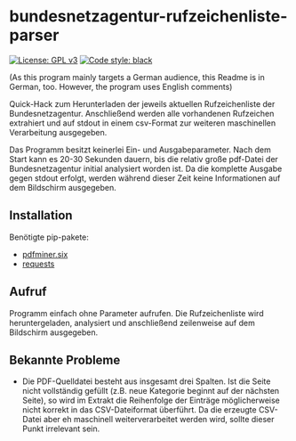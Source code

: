# bundesnetzagentur-rufzeichenliste-parser

[![License: GPL v3](https://img.shields.io/badge/License-GPLv3-blue.svg)](https://www.gnu.org/licenses/gpl-3.0) [![Code style: black](https://img.shields.io/badge/code%20style-black-000000.svg)](https://github.com/psf/black)

(As this program mainly targets a German audience, this Readme is in German, too. However, the program uses English comments)

Quick-Hack zum Herunterladen der jeweils aktuellen Rufzeichenliste der Bundesnetzagentur. Anschließend werden alle vorhandenen Rufzeichen extrahiert und auf stdout in einem csv-Format zur weiteren maschinellen Verarbeitung ausgegeben. 

Das Programm besitzt keinerlei Ein- und Ausgabeparameter. Nach dem Start kann es 20-30 Sekunden dauern, bis die relativ große pdf-Datei der Bundesnetzagentur initial analysiert worden ist. Da die komplette Ausgabe gegen stdout erfolgt, werden während dieser Zeit keine Informationen auf dem Bildschirm ausgegeben.

## Installation

Benötigte pip-pakete:

- [pdfminer.six](https://github.com/pdfminer/pdfminer.six)
- [requests](https://github.com/psf/requests)

## Aufruf

Programm einfach ohne Parameter aufrufen. Die Rufzeichenliste wird heruntergeladen, analysiert und anschließend zeilenweise auf dem Bildschirm ausgegeben.

## Bekannte Probleme
- Die PDF-Quelldatei besteht aus insgesamt drei Spalten. Ist die Seite nicht vollständig gefüllt (z.B. neue Kategorie beginnt auf der nächsten Seite), so wird im Extrakt die Reihenfolge der Einträge möglicherweise nicht korrekt in das CSV-Dateiformat überführt. Da die erzeugte CSV-Datei aber eh maschinell weiterverarbeitet werden wird, sollte dieser Punkt irrelevant sein.
